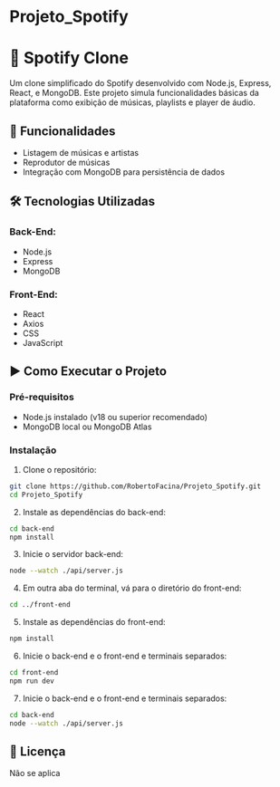 # Projeto_Spotify

# 🎵 Spotify Clone

Um clone simplificado do Spotify desenvolvido com Node.js, Express, React, e MongoDB. Este projeto simula funcionalidades básicas da plataforma como exibição de músicas, playlists e player de áudio.

## 🚀 Funcionalidades

* Listagem de músicas e artistas
* Reprodutor de músicas
* Integração com MongoDB para persistência de dados

## 🛠️ Tecnologias Utilizadas

### Back-End:

* Node.js
* Express
* MongoDB

### Front-End:

* React
* Axios
* CSS
* JavaScript

## ▶️ Como Executar o Projeto

### Pré-requisitos

* Node.js instalado (v18 ou superior recomendado)
* MongoDB local ou MongoDB Atlas

### Instalação

1. Clone o repositório:

```bash
git clone https://github.com/RobertoFacina/Projeto_Spotify.git
cd Projeto_Spotify
```

2. Instale as dependências do back-end:

```bash
cd back-end
npm install
```

3. Inicie o servidor back-end:

```bash
node --watch ./api/server.js
```

4. Em outra aba do terminal, vá para o diretório do front-end:

```bash
cd ../front-end
```

5. Instale as dependências do front-end:

```bash
npm install
```

6. Inicie o back-end e o front-end e terminais separados:

```bash
cd front-end
npm run dev 
```
7. Inicie o back-end e o front-end e terminais separados:

```bash
cd back-end
node --watch ./api/server.js 
```

## 📄 Licença

Não se aplica